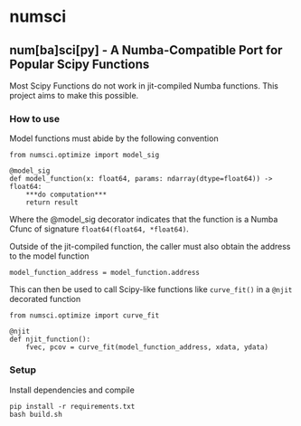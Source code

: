 # numsci

## num[ba]sci[py] - A Numba-Compatible Port for Popular Scipy Functions

Most Scipy Functions do not work in jit-compiled Numba functions. This project aims to make this possible.

### How to use

Model functions must abide by the following convention

```
from numsci.optimize import model_sig

@model_sig
def model_function(x: float64, params: ndarray(dtype=float64)) -> float64:
    ***do computation***
    return result
```

Where the @model_sig decorator indicates that the function is a Numba Cfunc of signature `float64(float64, *float64)`.

Outside of the jit-compiled function, the caller must also obtain the address to the model function

```
model_function_address = model_function.address
```

This can then be used to call Scipy-like functions like `curve_fit()` in a `@njit` decorated function


```
from numsci.optimize import curve_fit

@njit
def njit_function():
    fvec, pcov = curve_fit(model_function_address, xdata, ydata)
```

### Setup

Install dependencies and compile

```
pip install -r requirements.txt
bash build.sh                                          
```
